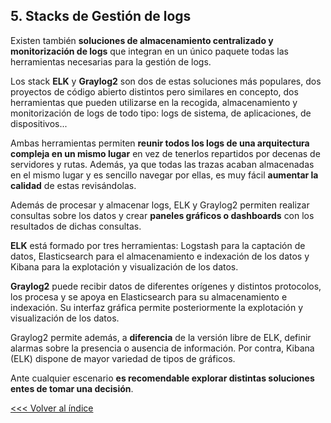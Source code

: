 ## 5. Stacks de Gestión de logs

Existen también **soluciones de almacenamiento centralizado y monitorización de logs** que integran en un único paquete todas las herramientas necesarias para la gestión de logs.

Los stack **ELK** y **Graylog2** son dos de estas soluciones más populares, dos proyectos de código abierto distintos pero similares en concepto, dos herramientas que pueden utilizarse en la recogida, almacenamiento y monitorización de logs de todo tipo: logs de sistema, de aplicaciones, de dispositivos...

Ambas herramientas permiten **reunir todos los logs de una arquitectura compleja en un mismo lugar** en vez de tenerlos repartidos por decenas de servidores y rutas. Además, ya que todas las trazas acaban almacenadas en el mismo lugar y es sencillo navegar por ellas, es muy fácil **aumentar la calidad** de estas revisándolas.

Además de procesar y almacenar logs, ELK y Graylog2 permiten realizar consultas sobre los datos y crear **paneles gráficos o dashboards** con los resultados de dichas consultas.

**ELK** está formado por tres herramientas: Logstash para la captación de datos, Elasticsearch para el almacenamiento e indexación de los datos y Kibana para la explotación y visualización de los datos.

**Graylog2** puede recibir datos de diferentes orígenes y distintos protocolos, los procesa y se apoya en Elasticsearch para su almacenamiento e indexación. Su interfaz gráfica permite posteriormente la explotación y visualización de los datos.

Graylog2 permite además, a **diferencia** de la versión libre de ELK, definir alarmas sobre la presencia o ausencia de información. Por contra, Kibana (ELK) dispone de mayor variedad de tipos de gráficos.

Ante cualquier escenario **es recomendable explorar distintas soluciones entes de tomar una decisión**.


[<<< Volver al índice](README.md)

